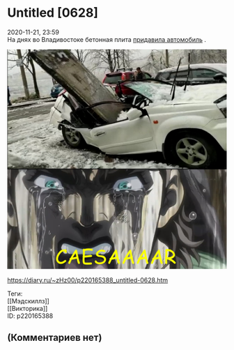 Untitled [0628]
===============

  
2020-11-21, 23:59  
 На днях во Владивостоке бетонная плита  [придавила автомобиль](https://rg.ru/2020/11/19/reg-dfo/vo-vladivostoke-betonnaia-plita-razdavila-avtomobil.html)  .   
   
   [![](pics/wXIHmpG.png)](pics/wXIHmpG.png)     
  
<https://diary.ru/~zHz00/p220165388_untitled-0628.htm>  
  
Теги:  
[[Мэдскиллз]]  
[[Викторика]]  
ID: p220165388  


(Комментариев нет)
------------------